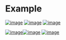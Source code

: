# Example
[![image ](./LINE_ALBUM_27122022_221227_5.jpg)](https://github.com/chaiyodcymg/react_native_music) [![image ](./LINE_ALBUM_27122022_221227_4.jpg)](https://github.com/chaiyodcymg/react_native_music) [![image ](./LINE_ALBUM_27122022_221227_3.jpg)](https://github.com/chaiyodcymg/react_native_music)

 [![image ](./LINE_ALBUM_27122022_221227_2.jpg)](https://github.com/chaiyodcymg/react_native_music)[![image ](./LINE_ALBUM_27122022_221227_1.jpg)](https://github.com/chaiyodcymg/react_native_music) [![image ](./LINE_ALBUM_27122022_221227_0.jpg)](https://github.com/chaiyodcymg/react_native_music)
